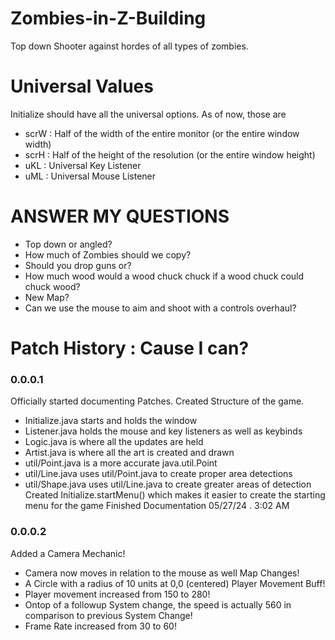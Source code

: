 # Zombies-in-Z-Building
 Top down Shooter against hordes of all types of zombies.
# Universal Values
 Initialize should have all the universal options. As of now, those are
- scrW : Half of the width of the entire monitor (or the entire window width)
- scrH : Half of the height of the resolution (or the entire window height)
- uKL : Universal Key Listener
- uML : Universal Mouse Listener
# ANSWER MY QUESTIONS
- Top down or angled?
- How much of Zombies should we copy?
- Should you drop guns or?
- How much wood would a wood chuck chuck if a wood chuck could chuck wood?
- New Map?
- Can we use the mouse to aim and shoot with a controls overhaul?
# Patch History : Cause I can?
### 0.0.0.1
Officially started documenting Patches.
Created Structure of the game. 
- Initialize.java starts and holds the window
- Listener.java holds the mouse and key listeners as well as keybinds
- Logic.java is where all the updates are held
- Artist.java is where all the art is created and drawn
- util/Point.java is a more accurate java.util.Point
- util/Line.java uses util/Point.java to create proper area detections
- util/Shape.java uses util/Line.java to create greater areas of detection
 Created Initialize.startMenu() which makes it easier to create the starting menu for the game
Finished Documentation 05/27/24 . 3:02 AM
### 0.0.0.2
 Added a Camera Mechanic!
- Camera now moves in relation to the mouse as well
Map Changes!
- A Circle with a radius of 10 units at 0,0 (centered)
 Player Movement Buff!
- Player movement increased from 150 to 280!
- Ontop of a followup System change, the speed is actually 560 in comparison to previous
 System Change!
- Frame Rate increased from 30 to 60!
